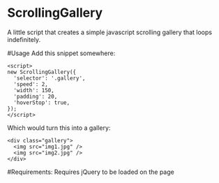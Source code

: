 # ScrollingGallery
A little script that creates a simple javascript scrolling gallery that loops indefinitely.

#Usage
Add this snippet somewhere:

```
<script>
new ScrollingGallery({
  'selector': '.gallery',
  'speed': 2,
  'width': 150,
  'padding': 20,
  'hoverStop': true,
});
</script>
```

Which would turn this into a gallery:

```
<div class="gallery">
  <img src="img1.jpg" />
  <img src="img2.jpg" />
</div>
```

#Requirements:
Requires jQuery to be loaded on the page
